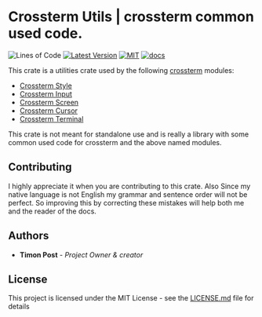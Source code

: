 # Crossterm Utils | crossterm common used code.
 ![Lines of Code][s7] [![Latest Version][s1]][l1] [![MIT][s2]][l2] [![docs][s3]][l3]

[s1]: https://img.shields.io/crates/v/crossterm_utils.svg
[l1]: https://crates.io/crates/crossterm_utils

[s2]: https://img.shields.io/badge/license-MIT-blue.svg
[l2]: ./LICENSE

[s3]: https://docs.rs/crossterm_utils/badge.svg
[l3]: https://docs.rs/crossterm_utils/

[s3]: https://docs.rs/crossterm_utils/badge.svg
[l3]: https://docs.rs/crossterm_utils/

[s7]: https://travis-ci.org/TimonPost/crossterm.svg?branch=master

This crate is a utilities crate used by the following [crossterm](https://crates.io/crates/crossterm) modules:
- [Crossterm Style](https://crates.io/crates/crossterm_style) 
- [Crossterm Input](https://crates.io/crates/crossterm_input) 
- [Crossterm Screen](https://crates.io/crates/crossterm_screen)
- [Crossterm Cursor](https://crates.io/crates/crossterm_cursor)
- [Crossterm Terminal](https://crates.io/crates/crossterm_terminal)

This crate is not meant for standalone use and is really a library with some common used code for crossterm and the above named modules.

## Contributing

I highly appreciate it when you are contributing to this crate. 
Also Since my native language is not English my grammar and sentence order will not be perfect. 
So improving this by correcting these mistakes will help both me and the reader of the docs.

## Authors

* **Timon Post** - *Project Owner & creator*

## License

This project is licensed under the MIT License - see the [LICENSE.md](https://github.com/TimonPost/crossterm/blob/master/LICENSE) file for details
